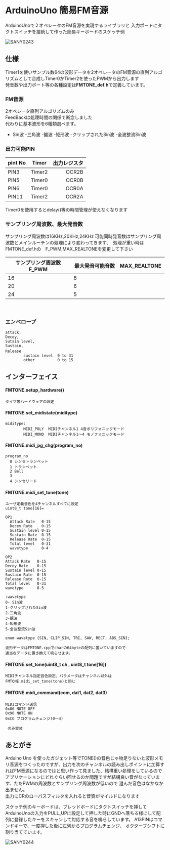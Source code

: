 # ArduinoUno  簡易FM音源
ArduinoUnoで２オペレータのFM音源を実現するライブラリと
入力ポートにタクトスイッチを接続して作った簡易キーボードのスケッチ例

![SANY0243](https://user-images.githubusercontent.com/28349102/85951556-bae89f00-b99e-11ea-81ff-e492c51760d5.JPG)

##  仕様

Timer1を使いサンプル数64の波形データを2オペレータのFM音源の直列アルゴリズムとして合成しTimer0かTimer2を使ったPWMから出力します  
発音数や出力ポート等の各種設定は**FMTONE_def.h**で定義しています。

### FM音源
2オペレータ直列アルゴリズムのみ  
FeedBackは処理時間の関係で断念しました  
代わりに基本波形を6種類選べます。
- Sin波
-三角波
-鋸波
-矩形波
-クリップされたSin波
-全波整流Sin波








### 出力可能PIN

|pint No| Timer | 出力レジスタ|
|:--|    --|--:|
|PIN3  |Timer2|  OCR2B|
|PIN5  |Timer0  |OCR0B|
|PIN6  |Timer0  |OCR0A |
|PIN11 |Timer2  |OCR2A  |

Timer0を使用するとdelay()等の時間管理が使えなくなります  
### サンプリング周波数、最大発音数
サンプリング周波数は16KHz,20KHz,24KHz 可能同時発音数はサンプリング周波数とメインルーチンの処理により変わってきます、　処理が重い時はFMTONE_def.hの　F_PWM,MAX_REALTONEを変更して下さい


|サンプリング周波数F_PWM|最大発音可能音数　MAX_REALTONE　|
|      --        |        --              |
|16|     8    |
|20|6|
|24|5|

 　



### エンベロープ
    attack,
    Decey,
    Sutain level,
    Sustain,
    Release　
            sustain level  0 to 31  
            other          0 to 15

## インターフェイス

#### FMTONE.setup_hardware()
    タイマ等ハードウェアの設定

#### FMTONE.set_midistate(miditype)
    miditype:  
            MIDI_POLY  MIDIチャンネル1 4音ポリフォニックモード
            MIDI_MONO  MIDIチャンネル1～4 モノフォニックモード
#### FMTONE.midi_pg_chg(program_no)
    program_no
      0 シンセトランペット
      1 トランペット
      2 Bell
      3
      4 シンセリード

#### FMTONE.midi_set_tone(tone)
    ユーザ定義音色を4チャンネルすべてに設定
    uint8_t tone[16]=

    OP1
      Attack Rate   0-15
      Decey Rate    0-15
      Sustain level 0-15
      Sustain Rate  0-15
      Release Rate  0-15
      Total level   0-31
      wavetype      0-4

    OP2   
    Attack Rate   0-15
    Decey Rate    0-15
    Sustain level 0-15
    Sustain Rate  0-15
    Release Rate  0-15
    Total level   0-31
    wavetype      0-5    

    :wavetype
    0- Sin波
    1-クリップされたSin波
    2-三角波
    3-鋸波
    4-矩形波
    5-全波整流Sin波    

    enum wavetype {SIN, CLIP_SIN, TRI, SAW, RECT, ABS_SIN};  

    波形データはFMTONE.cppでcharの64byteの配列に置いていますので
    適当なデータに置き換えて鳴らせます。

#### FMTONE.set_tone(uint8_t ch , uint8_t tone[16])
    MIDIチャンネル指定音色設定、パラメータはチャンネル以外は
    FMTONE.midi_set_tone(tone)と同じ



#### FMTONE.midi_command(com, dat1, dat2, dat3)
    MIDIコマンド送信
    0x80 NOTE OFF
    0x90 NOTE ON
    0xCO プログラムチェンジ(0～4)

     のみ実装



## あとがき
Arduino Uno を使ったガジェット等でTONE()の音色じゃ物足りないと波形メモリ音源をつくったのですが、出力を次のチャンネルの読み出しポイントに加算すればFM音源になるのではと思い作って見ました、結構重い処理をしているのでアプリケーションにどれぐらい回せるのか問題ですが結構良い音がなっています、ただPWMの周波数とサンプリング周波数が低いので
澄んだ音色はなかなか出ません。  
出力にCRのローパスフィルタを入れると音質がマイルドになります

スケッチ例のキーボードは、ブレッドボードにタクトスイッチを挿して
ArduinoUnoの入力をPULL_UPに設定して押した時にGNDへ落ちる様にして配列に登録したキーをスキャンして対応する音を鳴らしています。
A13PINはコマンドキーで、一度押した後に左列からプログラムチェンジ、
オクターブシフトに割り当てています。

![SANY0244](https://user-images.githubusercontent.com/28349102/85951851-cdfc6e80-b9a0-11ea-8f47-9e4fe3c330a3.JPG)
